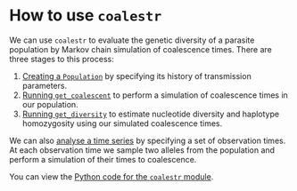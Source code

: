 # How to use `coalestr`

We can use `coalestr` to evaluate the genetic diversity of a parasite population by Markov chain simulation of coalescence times.  There are three stages to this process: 

1. [Creating a `Population`](create-population.ipynb) by specifying its history of transmission parameters.
2. [Running `get_coalescent`](get-coalescent.ipynb) to perform a simulation of coalescence times in our population.
3. [Running `get_diversity`](get-diversity.ipynb) to estimate nucleotide diversity and haplotype homozygosity using our simulated coalescence times.

We can also [analyse a time series](time-series.ipynb) by specifying a set of observation times.  At each observation time we sample two alleles from the population and perform a simulation of their times to coalescence.

You can view the [Python code for the `coalestr` module](https://github.com/d-kwiat/gtg/blob/main/coalestr.py).

